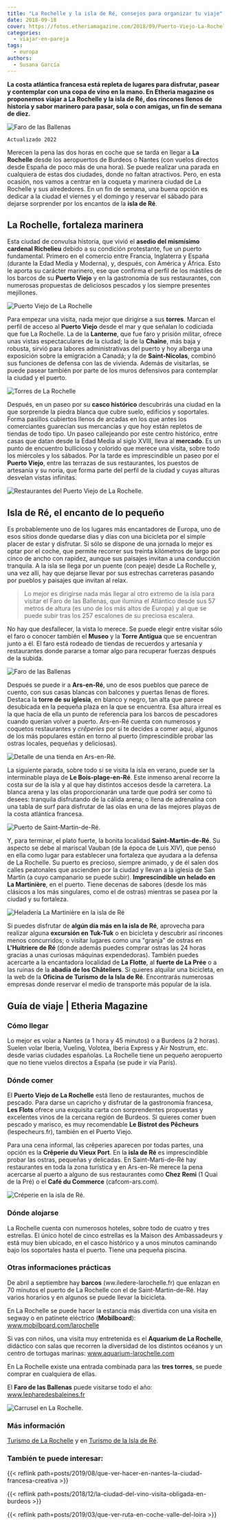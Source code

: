 ```yaml
---
title: "La Rochelle y la isla de Ré, consejos para organizar tu viaje"
date: 2018-09-18
cover: https://fotos.etheriamagazine.com/2018/09/Puerto-Viejo-La-Rochelle-e1578818092619.jpg
categories: 
  - viajar-en-pareja
tags: 
  - europa
authors: 
  - Susana García
---
```


**La costa atlántica francesa está repleta de lugares para disfrutar, pasear y 
contemplar con una copa de vino en la mano. En Etheria magazine os proponemos viajar a 
La Rochelle y la isla de Ré, dos rincones llenos de historia y sabor marinero para 
pasar, sola o con amigas, un fin de semana de diez.** 

![Faro de las Ballenas](https://fotos.etheriamagazine.com/2018/09/Isla-de-Re-faro-de-las-Ballenas.jpg "Faro de las Ballenas en la isla de Ré. © Susana García")

```
Actualizado 2022
```

Merecen la pena las dos horas en coche que se tarda en llegar a **La Rochelle** desde 
los aeropuertos de Burdeos o Nantes (con vuelos directos desde España de poco más de una 
hora). Se puede realizar una parada en cualquiera de estas dos ciudades, donde no faltan 
atractivos. Pero, en esta ocasión, nos vamos a centrar en la coqueta y marinera ciudad 
de La Rochelle y sus alrededores. En un fin de semana, una buena opción es dedicar a la 
ciudad el viernes y el domingo y reservar el sábado para dejarse sorprender por los 
encantos de la **isla de Ré**. 

## La Rochelle, fortaleza marinera

Esta ciudad de convulsa historia, que vivió el **asedio del mismísimo cardenal 
Richelieu** debido a su condición protestante, fue un puerto fundamental. Primero en el 
comercio entre Francia, Inglaterra y España (durante la Edad Media y Moderna), y, 
después, con América y África. Esto le aporta su carácter marinero, ese que confirma el 
perfil de los mástiles de los barcos de su **Puerto Viejo** y en la gastronomía de sus 
restaurantes, con numerosas propuestas de deliciosos pescados y los siempre presentes 
mejillones. 

![Puerto Viejo de La Rochelle](https://fotos.etheriamagazine.com/2018/09/Puerto-Viejo-La-Rochelle.jpg "Puerto Viejo de La Rochelle. © Susana García.")

Para empezar una visita, nada mejor que dirigirse a sus **torres**. Marcan el perfil de 
acceso al **Puerto Viejo** desde el mar y que señalan lo codiciada que fue La Rochelle. 
La de la **Lanterne**, que fue faro y prisión militar, ofrece unas vistas espectaculares 
de la ciudad; la de la **Chaîne**, más baja y robusta, sirvió para labores 
administrativas del puerto y hoy alberga una exposición sobre la emigración a Canadá; y 
la de **Saint-Nicolas**, combinó sus funciones de defensa con las de vivienda. Además de 
visitarlas, se puede pasear también por parte de los muros defensivos para contemplar la 
ciudad y el puerto. 

![Torres de La Rochelle](https://fotos.etheriamagazine.com/2018/09/Torres-de-La-Rochelle.jpg "Vistas desde la torre de la Lanterne de otras dos: la de Saint-Nicolas y la de la Chaîne. © Susana García.")

Después, en un paseo por su **casco histórico** descubrirás una ciudad en la que 
sorprende la piedra blanca que cubre suelo, edificios y soportales. Forma pasillos 
cubiertos llenos de arcadas en los que antes los comerciantes guarecían sus mercancías y 
que hoy están repletos de tiendas de todo tipo. Un paseo callejeando por este centro 
histórico, entre casas que datan desde la Edad Media al siglo XVIII, lleva al 
**mercado**. Es un punto de encuentro bullicioso y colorido que merece una visita, sobre 
todo los miércoles y los sábados. Por la tarde es imprescindible un paseo por el 
**Puerto Viejo**, entre las terrazas de sus restaurantes, los puestos de artesanía y su 
noria, que forma parte del perfil de la ciudad y cuyas alturas desvelan vistas 
infinitas. 

![Restaurantes del Puerto Viejo de La Rochelle.](https://fotos.etheriamagazine.com/2018/09/la-rochelle-puerto-viejo.jpg "Restaurantes del Puerto Viejo de La Rochelle. © Susana García.")

## Isla de Ré, el encanto de lo pequeño

Es probablemente uno de los lugares más encantadores de Europa, uno de esos sitios donde 
quedarse días y días con una bicicleta por el simple placer de estar y disfrutar. Si 
sólo se dispone de una jornada lo mejor es optar por el coche, que permite recorrer sus 
treinta kilómetros de largo por cinco de ancho con rapidez, aunque sus paisajes invitan 
a una conducción tranquila. A la isla se llega por un puente (con peaje) desde La 
Rochelle y, una vez allí, hay que dejarse llevar por sus estrechas carreteras pasando 
por pueblos y paisajes que invitan al relax. 

> Lo mejor es dirigirse nada más llegar al otro extremo de la isla para visitar el Faro de 
> las Ballenas, que ilumina el Atlántico desde sus 57 metros de altura (es uno de los más 
> altos de Europa) y al que se puede subir tras los 257 escalones de su preciosa escalera. 

No hay que desfallecer, la vista lo merece. Se puede elegir entre visitar sólo el faro o 
conocer también el **Museo** y la **Torre Antigua** que se encuentran junto a él. El 
faro está rodeado de tiendas de recuerdos y artesanía y restaurantes donde pararse a 
tomar algo para recuperar fuerzas después de la subida. 

![Faro de las Ballenas](https://fotos.etheriamagazine.com/2018/09/Isla-de-Re-interior-Faro-de-las-Ballenas.jpg "Escalera de caracol del interior del Faro de las Ballenas. © Susana García.")

Después se puede ir a **Ars-en-Ré**, uno de esos pueblos que parece de cuento, con sus 
casas blancas con balcones y puertas llenas de flores. Destaca la **torre de su 
iglesia**, en blanco y negro, tan alta que parece desubicada en la pequeña plaza en la 
que se encuentra. Esa altura irreal es la que hacía de ella un punto de referencia para 
los barcos de pescadores cuando querían volver a puerto. Ars-en-Ré cuenta con numerosos 
y coquetos restaurantes y _crêperies_ por si te decides a comer aquí, algunos de los más 
populares están en torno al puerto (imprescindible probar las ostras locales, pequeñas y 
deliciosas). 

![Detalle de una tienda en Ars-en-Ré.](https://fotos.etheriamagazine.com/2018/09/Ars-en-Re-puesto.jpg "Detalle de una tienda en Ars-en-Ré. © Susana García.")

La siguiente parada, sobre todo si se visita la isla en verano, puede ser la 
interminable playa de **Le Bois-plage-en-Ré**. Este inmenso arenal recorre la costa sur 
de la isla y al que hay distintos accesos desde la carretera. La blanca arena y las olas 
proporcionarán una tarde que podrá ser como tú desees: tranquila disfrutando de la 
cálida arena; o llena de adrenalina con una tabla de surf para disfrutar de las olas en 
una de las mejores playas de la costa atlántica francesa. 

![Puerto de Saint-Martin-de-Ré.](https://fotos.etheriamagazine.com/2018/09/Isla-de-Re-Saint-Martin-de-Re.jpg "Puerto de Saint-Martin-de-Ré. © Susana García.")

Y, para terminar, el plato fuerte, la bonita localidad **Saint-Martin-de-Ré**. Su 
aspecto se debe al mariscal Vauban (de la época de Luis XIV), que pensó en ella como 
lugar para establecer una fortaleza que ayudara a la defensa de La Rochelle. Su puerto 
es precioso, siempre animado, y de él salen dos calles peatonales que ascienden por la 
ciudad y llevan a la iglesia de San Martín (a cuyo campanario se puede subir). 
**Imprescindible un helado en La Martinière**, en el puerto. Tiene decenas de sabores 
(desde los más clásicos a los más singulares, como el de ostras) mientras se pasea por 
la ciudad y su fortaleza. 

![Heladería La Martinière en la isla de Ré](https://fotos.etheriamagazine.com/2018/09/Saint-Martin-de-Re-La-Martiniere.jpg "No puedes perderte un helado en La Martinière, en Saint-Martin-de Ré. © Susana García.")

Si puedes disfrutar de **algún día más en la isla de Ré**, aprovecha para realizar 
alguna **excursión en Tuk-Tuk** o en bicicleta y descubrir así rincones menos 
concurridos; o visitar lugares como una "granja" de ostras en **L'Huitriere de Ré** 
(donde además puedes comprar ostras las 24 horas gracias a unas curiosas máquinas 
expendedoras). También puedes acercarte a la encantadora localidad de **La Flotte**, al 
**fuerte de La Prée** o a las ruinas de la **abadía de los Châteliers**. Si quieres 
alquilar una bicicleta, en la web de la **Oficina de Turismo de la Isla de Ré**. 
Encontrarás numerosas empresas donde reservar el medio de transporte más popular de la 
isla. 

## Guía de viaje | Etheria Magazine

### Cómo llegar

Lo mejor es volar a Nantes (a 1 hora y 45 minutos) o a Burdeos (a 2 horas). Suelen volar 
Iberia, Vueling, Volotea, Iberia Express y Air Nostrum, etc. desde varias ciudades 
españolas. La Rochelle tiene un pequeño aeropuerto que no tiene vuelos directos a España 
(se pude ir vía París). 

### Dónde comer

El **Puerto Viejo de La Rochelle** está lleno de restaurantes, muchos de pescado. Para 
darse un capricho y disfrutar de la gastronomía francesa, **Les Flots** ofrece una 
exquisita carta con sorprendentes propuestas y excelentes vinos de la cercana región de 
Burdeos. Si quieres comer buen pescado y marisco, es muy recomendable **Le Bistrot des 
Pêcheurs** (lespecheurs.fr), también en el Puerto Viejo. 

Para una cena informal, las crêperies aparecen por todas partes, una opción es la 
**Crêperie du Vieux Port**. En la **isla de Ré** es imprescindible probar las ostras, 
pequeñas y delicadas. En Saint-Marti-de-Ré hay restaurantes en toda la zona turística y 
en Ars-en-Ré merece la pena acercarse al puerto a alguno de sus restaurantes como **Chez 
Remi** (1 Quai de la Pré) o el **Café du Commerce** (cafcom-ars.com). 

![Créperie en la isla de Ré.](https://fotos.etheriamagazine.com/2018/09/Isla-de-re-creperie.jpg "Créperie en la isla de Ré. © SG")

### Dónde alojarse

La Rochelle cuenta con numerosos hoteles, sobre todo de cuatro y tres estrellas. El 
único hotel de cinco estrellas es la Maison des Ambassadeurs y está muy bien ubicado, en 
el casco histórico y a unos minutos caminando bajo los soportales hasta el puerto. Tiene 
una pequeña piscina. 

### Otras informaciones prácticas

De abril a septiembre hay **barcos** (ww.iledere-larochelle.fr) que enlazan en 70 
minutos el puerto de La Rochelle con el de Saint-Martin-de-Ré. Hay varios horarios y en 
algunos se puede llevar la bicicleta. 

En La Rochelle se puede hacer la estancia más divertida con una visita en segway o en 
patinete eléctrico (**Mobilboard**): www.mobilboard.com/larochelle 

Si vas con niños, una visita muy entretenida es el **Aquarium de La Rochelle**, 
didáctico con salas que recorren la diversidad de los distintos océanos y un centro de 
tortugas marinas: www.aquarium-larochelle.com 

En La Rochelle existe una entrada combinada para las **tres torres**, se puede comprar 
en cualquiera de ellas. 

El **Faro de las Ballenas** puede visitarse todo el año: www.lepharedesbaleines.fr 

![Carrusel en La Rochelle.](https://fotos.etheriamagazine.com/2018/09/La-Rochelle-carrusel-1.jpg "Carrusel en La Rochelle. © SG")

### Más información

[Turismo de La Rochelle](http://www.larochelle-turismo.es) y en [Turismo de la Isla de 
Ré](https://www.isladere.es). 

### También te puede interesar:

{{< reflink path=posts/2019/08/que-ver-hacer-en-nantes-la-ciudad-francesa-creativa >}} 

{{< reflink path=posts/2018/12/la-ciudad-del-vino-visita-obligada-en-burdeos >}} 

{{< reflink path=posts/2019/03/que-ver-ruta-en-coche-valle-del-loira >}}
